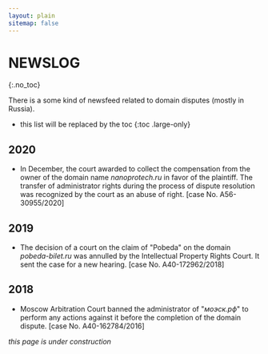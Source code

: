 ```yaml
---
layout: plain
sitemap: false
---
```


# NEWSLOG
{:.no_toc}

There is a some kind of newsfeed related to domain disputes (mostly in Russia).

* this list will be replaced by the toc
{:toc .large-only}

## 2020

* In December, the court awarded to collect the compensation from the owner of the domain name _nanoprotech.ru_ in favor of the plaintiff. The transfer of administrator rights during the process of dispute resolution was recognized by the court as an abuse of right. [case No. А56-30955/2020]

## 2019

* The decision of a court on the claim of "Pobeda" on the domain _pobeda-bilet.ru_ was annulled by the Intellectual Property Rights Court. It sent the case for a new hearing. [case No. A40-172962/2018] 

## 2018
* Moscow Arbitration Court banned the administrator of "_моэск.рф_" to perform any actions against it before the completion of the domain dispute. [case No. А40-162784/2016]

_this page is under construction_


[tag]: http://www.minddust.com/post/tags-and-categories-on-github-pages/
[migration]: docs/upgrade.md
[writing]: docs/writing.md
[scripts]: docs/scripts.md

[buy]: https://app.simplegoods.co/i/AQTTVBOE
[PRO-license]: licenses/PRO.md
[GPL-3.0]: licenses/GPL-3.0.md
